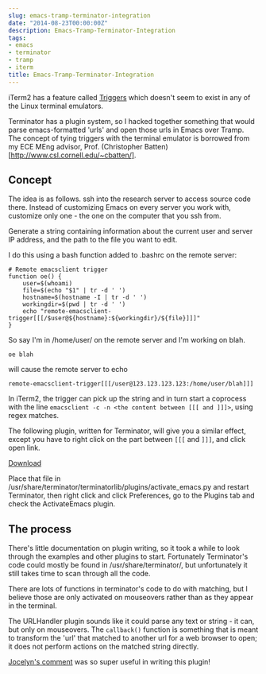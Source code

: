 ```yaml
---
slug: emacs-tramp-terminator-integration
date: "2014-08-23T00:00:00Z"
description: Emacs-Tramp-Terminator-Integration
tags:
- emacs
- terminator
- tramp
- iterm
title: Emacs-Tramp-Terminator-Integration
---
```

iTerm2 has a feature called [Triggers](http://iterm2.com/triggers.html) which doesn't seem to exist in any of the Linux terminal emulators.

Terminator has a plugin system, so I hacked together something that would parse emacs-formatted 'urls' and open those urls in Emacs over Tramp. The concept of tying triggers with the terminal emulator is borrowed from my ECE MEng advisor, Prof. (Christopher Batten)[http://www.csl.cornell.edu/~cbatten/].

## Concept

The idea is as follows. ssh into the research server to access source code there. Instead of customizing Emacs on every server you work with, customize only one - the one on the computer that you ssh from.

Generate a string containing information about the current user and server IP address, and the path to the file you want to edit.

I do this using a bash function added to .bashrc on the remote server:

    # Remote emacsclient trigger
    function oe() {
        user=$(whoami)
        file=$(echo "$1" | tr -d ' ')
        hostname=$(hostname -I | tr -d ' ')
        workingdir=$(pwd | tr -d ' ')
        echo "remote-emacsclient-trigger[[[/$user@${hostname}:${workingdir}/${file}]]]"
    }

So say I'm in /home/user/ on the remote server and I'm working on blah.

    oe blah

will cause the remote server to echo

    remote-emacsclient-trigger[[[/user@123.123.123.123:/home/user/blah]]]


In iTerm2, the trigger can pick up the string and in turn start a coprocess with the line `emacsclient -c -n <the content between [[[ and ]]]>`, using regex matches.

The following plugin, written for Terminator, will give you a similar effect, except you have to right click on the part between `[[[` and `]]]`, and click open link.

[Download](/assets/downloads/activate_emacs.py)

Place that file in /usr/share/terminator/terminatorlib/plugins/activate_emacs.py and restart Terminator, then right click and click Preferences, go to the Plugins tab and check the ActivateEmacs plugin.

## The process

There's little documentation on plugin writing, so it took a while to look through the examples and other plugins to start. Fortunately Terminator's code could mostly be found in /usr/share/terminator/, but unfortunately it still takes time to scan through all the code.

There are lots of functions in terminator's code to do with matching, but I believe those are only activated on mouseovers rather than as they appear in the terminal.

The URLHandler plugin sounds like it could parse any text or string - it can, but only on mouseovers. The `callback()` function is something that is meant to transform the 'url' that matched to another url for a web browser to open; it does not perform actions on the matched string directly.

[Jocelyn's comment](http://www.tenshu.net/2010/04/writing-terminator-plugins.html?showComment=1350573521137#c3847139789739776267) was so super useful in writing this plugin!
